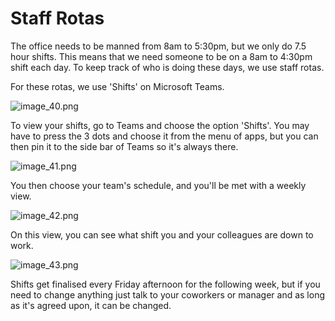 # Staff Rotas

The office needs to be manned from 8am to 5:30pm, but we only do 7.5 hour shifts. This means that we need someone to be on a 8am to 4:30pm shift each day. To keep track of who is doing these days, we use staff rotas.

For these rotas, we use 'Shifts' on Microsoft Teams.

![image_40.png](image_40.png)

To view your shifts, go to Teams and choose the option 'Shifts'. You may have to press the 3 dots and choose it from the menu of apps, but you can then pin it to the side bar of Teams so it's always there. 

![image_41.png](image_41.png)

You then choose your team's schedule, and you'll be met with a weekly view.

![image_42.png](image_42.png)

On this view, you can see what shift you and your colleagues are down to work. 

![image_43.png](image_43.png)

Shifts get finalised every Friday afternoon for the following week, but if you need to change anything just talk to your coworkers or manager and as long as it's agreed upon, it can be changed.

